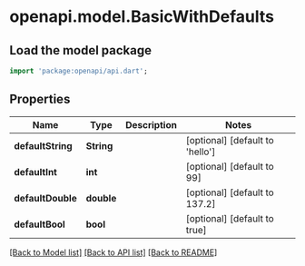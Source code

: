 # openapi.model.BasicWithDefaults

## Load the model package
```dart
import 'package:openapi/api.dart';
```

## Properties
Name | Type | Description | Notes
------------ | ------------- | ------------- | -------------
**defaultString** | **String** |  | [optional] [default to 'hello']
**defaultInt** | **int** |  | [optional] [default to 99]
**defaultDouble** | **double** |  | [optional] [default to 137.2]
**defaultBool** | **bool** |  | [optional] [default to true]

[[Back to Model list]](../README.md#documentation-for-models) [[Back to API list]](../README.md#documentation-for-api-endpoints) [[Back to README]](../README.md)


